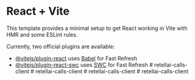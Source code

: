 # React + Vite

This template provides a minimal setup to get React working in Vite with HMR and some ESLint rules.

Currently, two official plugins are available:

- [@vitejs/plugin-react](https://github.com/vitejs/vite-plugin-react/blob/main/packages/plugin-react/README.md) uses [Babel](https://babeljs.io/) for Fast Refresh
- [@vitejs/plugin-react-swc](https://github.com/vitejs/vite-plugin-react-swc) uses [SWC](https://swc.rs/) for Fast Refresh
#   r e t e l l a i - c a l l s - c l i e n t  
 #   r e t e l l a i - c a l l s - c l i e n t  
 #   r e t e l l a i - c a l l s - c l i e n t  
 #   r e t e l l a i - c a l l s - c l i e n t  
 